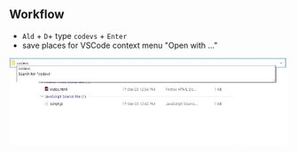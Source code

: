 ## Workflow

- `Ald` + `D`+ type `codevs` + `Enter`
- save places for VSCode context menu "Open with ..."

<img src="./result.jpg">
